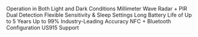 Operation in Both Light and Dark Conditions
Millimeter Wave Radar + PIR Dual Detection
Flexible Sensitivity & Sleep Settings
Long Battery Life of Up to 5 Years
Up to 99% Industry-Leading Accuracy
NFC + Bluetooth Configuration
US915 Support
